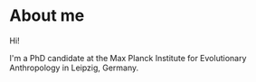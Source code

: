 # About me

Hi!

I'm a PhD candidate at the Max Planck Institute for Evolutionary Anthropology in Leipzig, Germany. 
